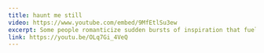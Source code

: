 ```yaml
---
title: haunt me still
video: https://www.youtube.com/embed/9MfEtlSu3ew
excerpt: Some people romanticize sudden bursts of inspiration that fuel songs, poems, or even books (think [On the Road](https://en.wikipedia.org/wiki/On_the_Road){:target="_blank"}). However, I'm a big believer in working hard at one's craft to produce the best work (in both art and science). Rewrite! Workshop! Edit! Optimize! This recording is an exception. I wrote and did a live recording of this song in one night and am still happy with how it came out.
link: https://youtu.be/OLq7Gi_4VeQ
---
```

